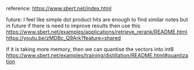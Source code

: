 reference:
https://www.sbert.net/index.html

future:
I feel like simple dot product hits are enough to find similar notes
but in future if there is need to improve results then use this
https://www.sbert.net/examples/applications/retrieve_rerank/README.html
https://youtu.be/zMDBc_Q9Ark?feature=shared

If it is taking more memory, then we can quantise the vectors into int8
https://www.sbert.net/examples/training/distillation/README.html#quantization
